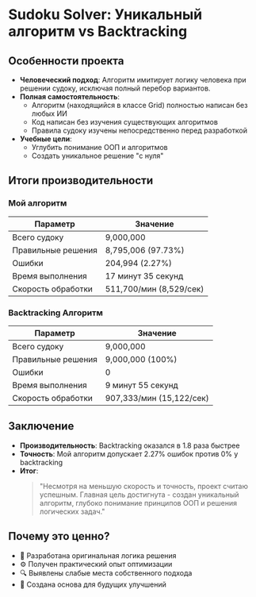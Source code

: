 # Sudoku Solver: Уникальный алгоритм vs Backtracking

## Особенности проекта
- **Человеческий подход**: Алгоритм имитирует логику человека при решении судоку, исключая полный перебор вариантов.
- **Полная самостоятельность**:
  - Алгоритм (находящийся в классе Grid) полностью написан без любых ИИ
  - Код написан без изучения существующих алгоритмов
  - Правила судоку изучены непосредственно перед разработкой
- **Учебные цели**:
  - Углубить понимание ООП и алгоритмов
  - Создать уникальное решение "с нуля"

## Итоги производительности

### Мой алгоритм
| Параметр               | Значение                     |
|------------------------|-----------------------------|
| Всего судоку           | 9,000,000                   |
| Правильные решения     | 8,795,006 (97.73%)          |
| Ошибки                 | 204,994 (2.27%)             |
| Время выполнения       | 17 минут 35 секунд          |
| Скорость обработки     | 511,700/мин (8,529/сек)     |

### Backtracking Алгоритм
| Параметр               | Значение                     |
|------------------------|-----------------------------|
| Всего судоку           | 9,000,000                   |
| Правильные решения     | 9,000,000 (100%)            |
| Ошибки                 | 0                           |
| Время выполнения       | 9 минут 55 секунд           |
| Скорость обработки     | 907,333/мин (15,122/сек)    |

## Заключение
- **Производительность**: Backtracking оказался в 1.8 раза быстрее
- **Точность**: Мой алгоритм допускает 2.27% ошибок против 0% у backtracking
- **Итог**: 
  > "Несмотря на меньшую скорость и точность, проект считаю успешным. Главная цель достигнута - создан уникальный алгоритм, глубоко понимание принципов ООП и решения логических задач."

## Почему это ценно?
- 🧠 Разработана оригинальная логика решения
- ⚙️ Получен практический опыт оптимизации
- 🔍 Выявлены слабые места собственного подхода
- 🚀 Создана основа для будущих улучшений
